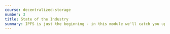 ```yaml
---
course: decentralized-storage
number: 3 
title: State of the Industry
summary: IPFS is just the beginning - in this module we'll catch you up on the developments currently affecting the space, and cover the various cryptocurrencies and tokens that have proposed incentive models for peer to peer storage.
---
```

